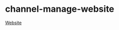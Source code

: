 # channel-manage-website

[Website](https://coderjanus.github.io/channel-manage-website/features.html)